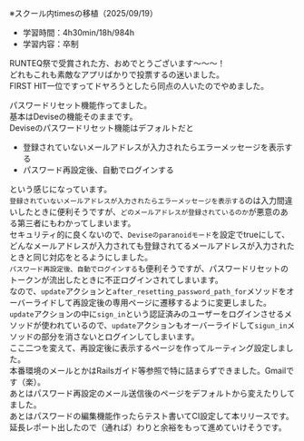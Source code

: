 ※スクール内timesの移植（2025/09/19）

- 学習時間：4h30min/18h/984h
- 学習内容：卒制

RUNTEQ祭で受賞された方、おめでとうございます～～～！  
どれもこれも素敵なアプリばかりで投票するの迷いました。  
FIRST HIT一位ですってドヤろうとしたら同点の人いたのでやめました。  

パスワードリセット機能作ってました。  
基本はDeviseの機能そのままです。  
Deviseのパスワードリセット機能はデフォルトだと
- 登録されていないメールアドレスが入力されたらエラーメッセージを表示する
- パスワード再設定後、自動でログインする

という感じになっています。  
`登録されていないメールアドレスが入力されたらエラーメッセージを表示する`のは入力間違いしたときに便利そうですが、`どのメールアドレスが登録されているのか`が悪意のある第三者にもわかってしまいます。  
セキュリティ的に良くないので、`Deviseのparanoidモード`を設定でtrueにして、どんなメールアドレスが入力されても登録されてるメールアドレスが入力されたときと同じ対応をとるようにしました。  
`パスワード再設定後、自動でログインする`も便利そうですが、パスワードリセットのトークンが流出したときに不正ログインされてしまいます。  
なので、`update`アクションと`after_resetting_password_path_for`メソッドをオーバーライドして再設定後の専用ページに遷移するように変更しました。  
`update`アクションの中に`sign_in`という認証済みのユーザーをログインさせるメソッドが使われているので、`update`アクションもオーバーライドして`sigun_in`メソッドの部分を消さないとログインしてしまいます。  
ここ二つを変えて、再設定後に表示するページを作ってルーティング設定しました。  
本番環境のメールとかはRailsガイド等参照で特に詰まらずできました。Gmailです（楽）。  
あとはパスワード再設定のメール送信後のページをデフォルトから変えたりしてました。  
あとはパスワードの編集機能作ったらテスト書いてCI設定して本リリースです。  
延長レポート出したので（通れば）わりと余裕をもって進めていけそうです。  

